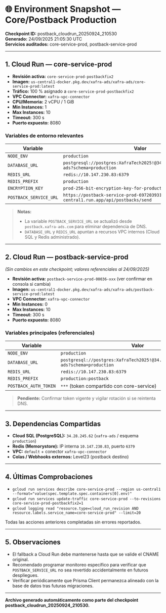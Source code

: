 # 🌐 Environment Snapshot — Core/Postback Production
**Checkpoint ID:** postback_cloudrun_20250924_210530  
**Generado:** 24/09/2025 21:05:30 UTC  
**Servicios auditados:** core-service-prod, postback-service-prod

---

## 1. Cloud Run — core-service-prod
- **Revisión activa:** `core-service-prod-postbackfix2`
- **Imagen:** `us-central1-docker.pkg.dev/xafra-ads/xafra-ads/core-service-prod:latest`
- **Tráfico:** 100 % asignado a `core-service-prod-postbackfix2`
- **VPC Connector:** `xafra-vpc-connector`
- **CPU/Memoria:** 2 vCPU / 1 GiB
- **Min Instances:** 1
- **Max Instances:** 10
- **Timeout:** 300 s
- **Puerto expuesto:** 8080

### Variables de entorno relevantes
| Variable | Valor |
|----------|-------|
| `NODE_ENV` | `production` |
| `DATABASE_URL` | `postgresql://postgres:XafraTech2025!@34.28.245.62:5432/xafra-ads?schema=production` |
| `REDIS_URL` | `redis://10.147.230.83:6379` |
| `REDIS_PREFIX` | `production` |
| `ENCRYPTION_KEY` | `prod-256-bit-encryption-key-for-production-environment-secure` |
| `POSTBACK_SERVICE_URL` | `https://postback-service-prod-697203931362.us-central1.run.app/api/postbacks/send` |

> **Notas:**
> - La variable `POSTBACK_SERVICE_URL` se actualizó desde `postback.xafra-ads.com` para eliminar dependencia de DNS.
> - `DATABASE_URL` y `REDIS_URL` apuntan a recursos VPC internos (Cloud SQL y Redis administrado).

---

## 2. Cloud Run — postback-service-prod
*(Sin cambios en este checkpoint; valores referenciales al 24/09/2025)*
- **Revisión activa:** `postback-service-prod-00036-xxx` (ver confirmar en consola si cambia)
- **Imagen:** `us-central1-docker.pkg.dev/xafra-ads/xafra-ads/postback-service-prod:latest`
- **VPC Connector:** `xafra-vpc-connector`
- **Min Instances:** 0
- **Max Instances:** 10
- **Timeout:** 300 s
- **Puerto expuesto:** 8080

### Variables principales (referenciales)
| Variable | Valor |
|----------|-------|
| `NODE_ENV` | `production` |
| `DATABASE_URL` | `postgresql://postgres:XafraTech2025!@34.28.245.62:5432/xafra-ads?schema=production` |
| `REDIS_URL` | `redis://10.147.230.83:6379` |
| `REDIS_PREFIX` | `production:postback` |
| `POSTBACK_AUTH_TOKEN` | `***` (token compartido con core-service) |

> **Pendiente:** Confirmar token vigente y vigilar rotación si se reintenta DNS.

---

## 3. Dependencias Compartidas
- **Cloud SQL (PostgreSQL):** `34.28.245.62` (`xafra-ads` / esquema `production`)
- **Redis (Memorystore):** IP interna `10.147.230.83`, puerto `6379`
- **VPC:** `default` + conector `xafra-vpc-connector`
- **Colas / Webhooks externos:** Level23 (postback destino)

---

## 4. Últimas Comprobaciones
- `gcloud run services describe core-service-prod --region us-central1 --format="value(spec.template.spec.containers[0].env)"`
- `gcloud run services update-traffic core-service-prod --to-revisions core-service-prod-postbackfix2=1`
- `gcloud logging read "resource.type=cloud_run_revision AND resource.labels.service_name=core-service-prod" --limit=20`

Todas las acciones anteriores completadas sin errores reportados.

---

## 5. Observaciones
- El fallback a Cloud Run debe mantenerse hasta que se valide el CNAME original.
- Recomendado programar monitoreo específico para verificar que `POSTBACK_SERVICE_URL` no sea revertido accidentalmente en futuros despliegues.
- Verificar periódicamente que Prisma Client permanezca alineado con la base de datos tras futuras migraciones.

---

**Archivo generado automáticamente como parte del checkpoint postback_cloudrun_20250924_210530.**
